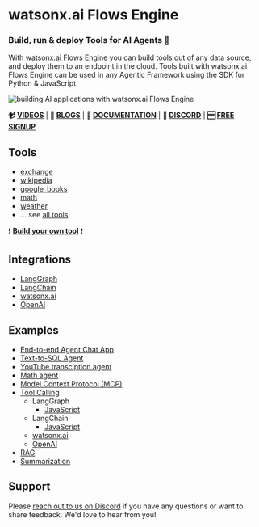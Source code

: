# watsonx.ai Flows Engine

### Build, run & deploy Tools for AI Agents 🚀

With [watsonx.ai Flows Engine](https://ibm.biz/wxflows) you can build tools out of any data source, and deploy them to an endpoint in the cloud. Tools built with watsonx.ai Flows Engine can be used in any Agentic Framework using the SDK for Python & JavaScript.

![building AI applications with watsonx.ai Flows Engine](https://github.com/user-attachments/assets/ee70c90b-1297-4cee-be28-37244b342ebd)

**📹 [VIDEOS](https://www.youtube.com/playlist?list=PLzpeuWUENMK3jYU3Du7qEeeq3CeWm4jJV)** | **📝 [BLOGS](https://developer.ibm.com/search/?q=%22flows%20engine%22)** | **📗 [DOCUMENTATION](https://wxflows.ibm.stepzen.com/docs)** | **💬 [DISCORD](https://ibm.biz/wxflows-discord)** | **🆓 [FREE SIGNUP](https://ibm.biz/wxflows)**

## Tools

- [exchange](./tools/exchange/README.md)
- [wikipedia](./tools/wikipedia/README.md)
- [google_books](./tools/google_books/README.md)
- [math](./tools/math/README.md)
- [weather](./tools/weather/README.md)
- ... see [all tools](./tools/README.md)

❗ [**Build your own tool**](./tools/README.md) ❗

## Integrations

- [LangGraph](./examples/tool-calling/langgraph/)
- [LangChain](./examples/tool-calling/langchain/)
- [watsonx.ai](./examples/tool-calling/watsonx/)
- [OpenAI](./examples/tool-calling/openai/)

## Examples

- [End-to-end Agent Chat App](./examples/chat-app/)
- [Text-to-SQL Agent](./examples/text-to-sql-agent/)
- [YouTube transciption agent](./examples/langgraph-youtube-agent/)
- [Math agent](./examples/langgraph-math-agent/)
- [Model Context Protocol (MCP)](./examples/mcp/)
- [Tool Calling](./examples/tool-calling/)
  - LangGraph
    - [JavaScript](./examples/tool-calling/langgraph/javascript)
  - LangChain
    - [JavaScript](./examples/tool-calling/langchain/javascript)
  - [watsonx.ai](./examples/tool-calling/watsonx/)
  - [OpenAI](./examples/tool-calling/openai/)
- [RAG](./examples/rag-question-answer/)
- [Summarization](./examples/webpage-summarization/)

## Support

Please [reach out to us on Discord](https://ibm.biz/wxflows-discord) if you have any questions or want to share feedback. We'd love to hear from you!
